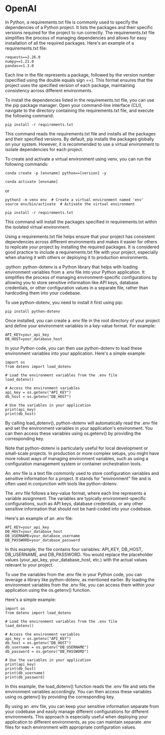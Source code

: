 # OpenAI
In Python, a requirements.txt file is commonly used to specify the dependencies of a Python project. It lists the packages and their specific versions required for the project to run correctly. The requirements.txt file simplifies the process of managing dependencies and allows for easy installation of all the required packages.
Here's an example of a requirements.txt file:
```
requests==2.26.0
numpy==1.21.0
pandas==1.3.0
```
Each line in the file represents a package, followed by the version number (specified using the double equals sign ==). This format ensures that the project uses the specified version of each package, maintaining consistency across different environments.

To install the dependencies listed in the requirements.txt file, you can use the pip package manager. Open your command-line interface (CLI), navigate to the directory containing the requirements.txt file, and execute the following command:
```
pip install -r requirements.txt
```
This command reads the requirements.txt file and installs all the packages and their specified versions. By default, pip installs the packages globally on your system. However, it is recommended to use a virtual environment to isolate dependencies for each project.

To create and activate a virtual environment using venv, you can run the following commands:
```
conda create -p [envname] python==[version] -y
```
```
conda activate [envname] 
```
or
```
python3 -m venv env  # Create a virtual environment named 'env'
source env/bin/activate  # Activate the virtual environment
```
```
pip install -r requirements.txt
```
This command will install the packages specified in requirements.txt within the isolated virtual environment.

Using a requirements.txt file helps ensure that your project has consistent dependencies across different environments and makes it easier for others to replicate your project by installing the required packages. It is considered good practice to include a requirements.txt file with your project, especially when sharing it with others or deploying it to production environments.


:python: python-dotenv is a Python library that helps with loading environment variables from a .env file into your Python application. It simplifies the process of managing environment-specific configurations by allowing you to store sensitive information like API keys, database credentials, or other configuration values in a separate file, rather than hardcoding them into your codebase.

To use python-dotenv, you need to install it first using pip:
```
pip install python-dotenv
```
Once installed, you can create a .env file in the root directory of your project and define your environment variables in a key-value format. For example:
```
API_KEY=your_api_key
DB_HOST=your_database_host
```
In your Python code, you can then use python-dotenv to load these environment variables into your application. Here's a simple example:
```
import os
from dotenv import load_dotenv

# Load the environment variables from the .env file
load_dotenv()

# Access the environment variables
api_key = os.getenv("API_KEY")
db_host = os.getenv("DB_HOST")

# Use the variables in your application
print(api_key)
print(db_host)
```
By calling load_dotenv(), python-dotenv will automatically read the .env file and set the environment variables in your application's environment. You can then access these variables using os.getenv() by providing the corresponding key.

Note that python-dotenv is particularly useful for local development or small-scale projects. In production or more complex setups, you might have more robust ways of managing environment variables, such as using a configuration management system or container orchestration tools.

An .env file is a text file commonly used to store configuration variables and sensitive information for a project. It stands for "environment" file and is often used in conjunction with tools like python-dotenv.

The .env file follows a key-value format, where each line represents a variable assignment. The variables are typically environment-specific configurations, such as API keys, database credentials, or any other sensitive information that should not be hard-coded into your codebase.

Here's an example of an .env file:
```
API_KEY=your_api_key
DB_HOST=your_database_host
DB_USERNAME=your_database_username
DB_PASSWORD=your_database_password
```
In this example, the file contains four variables: API_KEY, DB_HOST, DB_USERNAME, and DB_PASSWORD. You would replace the placeholder values (your_api_key, your_database_host, etc.) with the actual values relevant to your project.

To use the variables from the .env file in your Python code, you can leverage a library like python-dotenv, as mentioned earlier. By loading the environment variables from the .env file, you can access them within your application using the os.getenv() function.

Here's a simple example:
```
import os
from dotenv import load_dotenv

# Load the environment variables from the .env file
load_dotenv()

# Access the environment variables
api_key = os.getenv("API_KEY")
db_host = os.getenv("DB_HOST")
db_username = os.getenv("DB_USERNAME")
db_password = os.getenv("DB_PASSWORD")

# Use the variables in your application
print(api_key)
print(db_host)
print(db_username)
print(db_password)
```
In this example, the load_dotenv() function reads the .env file and sets the environment variables accordingly. You can then access these variables using os.getenv() by providing the corresponding key.

By using an .env file, you can keep your sensitive information separate from your codebase and easily manage different configurations for different environments. This approach is especially useful when deploying your application to different environments, as you can maintain separate .env files for each environment with appropriate configuration values.
